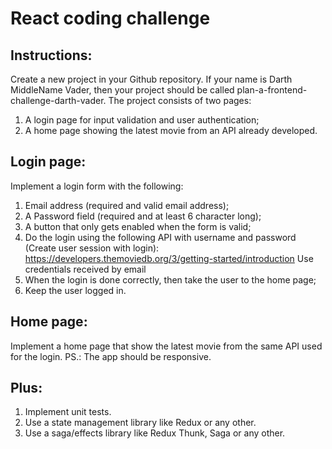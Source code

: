 # React coding challenge
## Instructions:
Create a new project in your Github repository. If your name is Darth MiddleName Vader, then
your project should be called plan-a-frontend-challenge-darth-vader.
The project consists of two pages:
1. A login page for input validation and user authentication;
2. A home page showing the latest movie from an API already developed.
## Login page:
Implement a login form with the following:
1. Email address (required and valid email address);
2. A Password field (required and at least 6 character long);
3. A button that only gets enabled when the form is valid;
4. Do the login using the following API with username and password (Create user session
with login):
https://developers.themoviedb.org/3/getting-started/introduction
Use credentials received by email
5. When the login is done correctly, then take the user to the home page;
6. Keep the user logged in.
## Home page:
Implement a home page that show the latest movie from the same API used for the login.
PS.: The app should be responsive.
## Plus:
1. Implement unit tests.
2. Use a state management library like Redux or any other.
3. Use a saga/effects library like Redux Thunk, Saga or any other.
